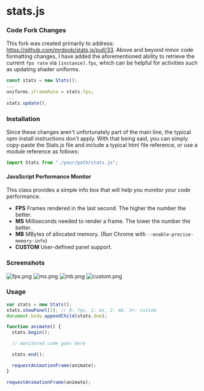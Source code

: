 # stats.js

### Code Fork Changes

This fork was created primarily to address: https://github.com/mrdoob/stats.js/pull/33. Above and beyond minor code formatting changes, I have added the aforementioned ability to retrieve the current `fps rate` via `[instance].fps`, which can be helpful for activities such as updating shader uniforms.

```js
const stats = new Stats();
...
uniforms.iFrameRate = stats.fps;
...
stats.update();
```

### Installation

Since these changes aren't unfortunately part of the main line, the typical npm install instructions don't apply. With that being said, you can simply copy-paste the Stats.js file and include a typical html file reference, or use a module reference as follows:

```js
import Stats from "./your/path/stats.js";
```

#### JavaScript Performance Monitor

This class provides a simple info box that will help you monitor your code performance.

- **FPS** Frames rendered in the last second. The higher the number the better.
- **MS** Milliseconds needed to render a frame. The lower the number the better.
- **MB** MBytes of allocated memory. (Run Chrome with `--enable-precise-memory-info`)
- **CUSTOM** User-defined panel support.

### Screenshots

![fps.png](https://raw.githubusercontent.com/mrdoob/stats.js/master/files/fps.png)
![ms.png](https://raw.githubusercontent.com/mrdoob/stats.js/master/files/ms.png)
![mb.png](https://raw.githubusercontent.com/mrdoob/stats.js/master/files/mb.png)
![custom.png](https://raw.githubusercontent.com/mrdoob/stats.js/master/files/custom.png)

### Usage

```javascript
var stats = new Stats();
stats.showPanel(1); // 0: fps, 1: ms, 2: mb, 3+: custom
document.body.appendChild(stats.dom);

function animate() {
  stats.begin();

  // monitored code goes here

  stats.end();

  requestAnimationFrame(animate);
}

requestAnimationFrame(animate);
```
